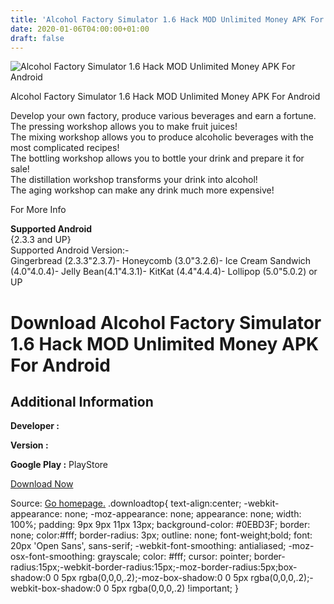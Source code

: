 ```yaml
---
title: 'Alcohol Factory Simulator 1.6 Hack MOD Unlimited Money APK For Android'
date: 2020-01-06T04:00:00+01:00
draft: false
---
```


![Alcohol Factory Simulator 1.6 Hack MOD Unlimited Money APK For Android](https://i0.wp.com/apkhome.net/wp-content/uploads/2016/11/Alcohol-Factory-Simulator-1.6.png "Alcohol Factory Simulator 1.6 Hack MOD Unlimited Money APK For Android")

  

Alcohol Factory Simulator 1.6 Hack MOD Unlimited Money APK For Android

Develop your own factory, produce various beverages and earn a fortune.  
The pressing workshop allows you to make fruit juices!  
The mixing workshop allows you to produce alcoholic beverages with the most complicated recipes!  
The bottling workshop allows you to bottle your drink and prepare it for sale!  
The distillation workshop transforms your drink into alcohol!  
The aging workshop can make any drink much more expensive!

For More Info

**Supported Android**  
{2.3.3 and UP}  
Supported Android Version:-  
Gingerbread (2.3.3"2.3.7)- Honeycomb (3.0"3.2.6)- Ice Cream Sandwich (4.0"4.0.4)- Jelly Bean(4.1"4.3.1)- KitKat (4.4"4.4.4)- Lollipop (5.0"5.0.2) or UP

Download Alcohol Factory Simulator 1.6 Hack MOD Unlimited Money APK For Android
===============================================================================

Additional Information
----------------------

**Developer :**

**Version :**

**Google Play :** PlayStore

  

[Download Now](https://store4app.co/post/alcohol-factory-simulator-1-6-hack-mod-unlimited-money-apk-for-android_1573672203)

  
Source: [Go homepage.](https://store4app.co/post/alcohol-factory-simulator-1-6-hack-mod-unlimited-money-apk-for-android_1573672203) .downloadtop{ text-align:center; -webkit-appearance: none; -moz-appearance: none; appearance: none; width: 100%; padding: 9px 9px 11px 13px; background-color: #0EBD3F; border: none; color:#fff; border-radius: 3px; outline: none; font-weight;bold; font: 20px 'Open Sans', sans-serif; -webkit-font-smoothing: antialiased; -moz-osx-font-smoothing: grayscale; color: #fff; cursor: pointer; border-radius:15px;-webkit-border-radius:15px;-moz-border-radius:5px;box-shadow:0 0 5px rgba(0,0,0,.2);-moz-box-shadow:0 0 5px rgba(0,0,0,.2);-webkit-box-shadow:0 0 5px rgba(0,0,0,.2) !important; }